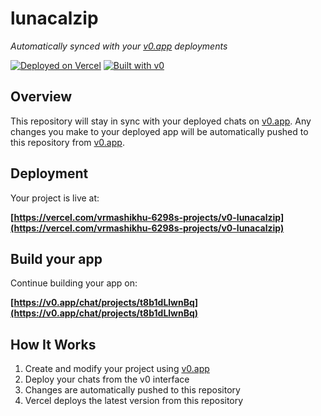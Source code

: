 # lunacalzip

*Automatically synced with your [v0.app](https://v0.app) deployments*

[![Deployed on Vercel](https://img.shields.io/badge/Deployed%20on-Vercel-black?style=for-the-badge&logo=vercel)](https://vercel.com/vrmashikhu-6298s-projects/v0-lunacalzip)
[![Built with v0](https://img.shields.io/badge/Built%20with-v0.app-black?style=for-the-badge)](https://v0.app/chat/projects/t8b1dLlwnBq)

## Overview

This repository will stay in sync with your deployed chats on [v0.app](https://v0.app).
Any changes you make to your deployed app will be automatically pushed to this repository from [v0.app](https://v0.app).

## Deployment

Your project is live at:

**[https://vercel.com/vrmashikhu-6298s-projects/v0-lunacalzip](https://vercel.com/vrmashikhu-6298s-projects/v0-lunacalzip)**

## Build your app

Continue building your app on:

**[https://v0.app/chat/projects/t8b1dLlwnBq](https://v0.app/chat/projects/t8b1dLlwnBq)**

## How It Works

1. Create and modify your project using [v0.app](https://v0.app)
2. Deploy your chats from the v0 interface
3. Changes are automatically pushed to this repository
4. Vercel deploys the latest version from this repository